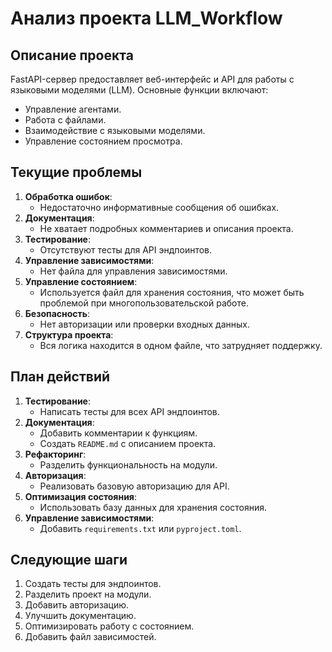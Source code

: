 # Анализ проекта LLM_Workflow

## Описание проекта
FastAPI-сервер предоставляет веб-интерфейс и API для работы с языковыми моделями (LLM). Основные функции включают:
- Управление агентами.
- Работа с файлами.
- Взаимодействие с языковыми моделями.
- Управление состоянием просмотра.

## Текущие проблемы
1. **Обработка ошибок**:
   - Недостаточно информативные сообщения об ошибках.
2. **Документация**:
   - Не хватает подробных комментариев и описания проекта.
3. **Тестирование**:
   - Отсутствуют тесты для API эндпоинтов.
4. **Управление зависимостями**:
   - Нет файла для управления зависимостями.
5. **Управление состоянием**:
   - Используется файл для хранения состояния, что может быть проблемой при многопользовательской работе.
6. **Безопасность**:
   - Нет авторизации или проверки входных данных.
7. **Структура проекта**:
   - Вся логика находится в одном файле, что затрудняет поддержку.

## План действий
1. **Тестирование**:
   - Написать тесты для всех API эндпоинтов.
2. **Документация**:
   - Добавить комментарии к функциям.
   - Создать `README.md` с описанием проекта.
3. **Рефакторинг**:
   - Разделить функциональность на модули.
4. **Авторизация**:
   - Реализовать базовую авторизацию для API.
5. **Оптимизация состояния**:
   - Использовать базу данных для хранения состояния.
6. **Управление зависимостями**:
   - Добавить `requirements.txt` или `pyproject.toml`.

## Следующие шаги
1. Создать тесты для эндпоинтов.
2. Разделить проект на модули.
3. Добавить авторизацию.
4. Улучшить документацию.
5. Оптимизировать работу с состоянием.
6. Добавить файл зависимостей.
